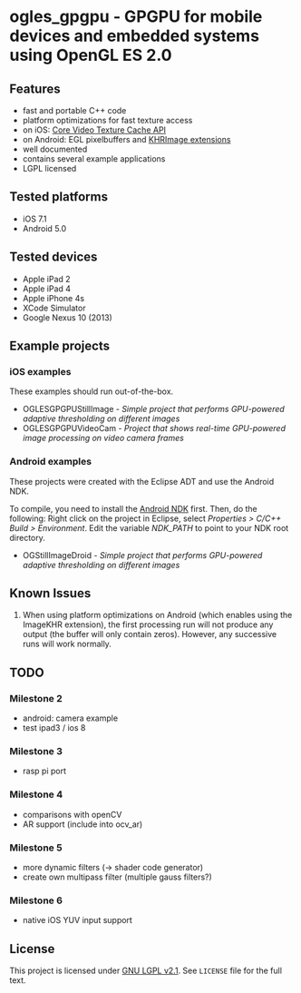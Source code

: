 # ogles_gpgpu - GPGPU for mobile devices and embedded systems using OpenGL ES 2.0

## Features

* fast and portable C++ code
* platform optimizations for fast texture access
 * on iOS: [Core Video Texture Cache API](http://allmybrain.com/2011/12/08/rendering-to-a-texture-with-ios-5-texture-cache-api/)
 * on Android: EGL pixelbuffers and [KHRImage extensions](http://snorp.net/2011/12/16/android-direct-texture.html)
* well documented
* contains several example applications
* LGPL licensed

## Tested platforms

* iOS 7.1
* Android 5.0

## Tested devices

* Apple iPad 2
* Apple iPad 4
* Apple iPhone 4s
* XCode Simulator
* Google Nexus 10 (2013)

## Example projects

### iOS examples

These examples should run out-of-the-box.

* OGLESGPGPUStillImage - *Simple project that performs GPU-powered adaptive thresholding on different images*
* OGLESGPGPUVideoCam - *Project that shows real-time GPU-powered image processing on video camera frames*

### Android examples

These projects were created with the Eclipse ADT and use the Android NDK.

To compile, you need to install the [Android NDK](https://developer.android.com/tools/sdk/ndk/index.html) first. Then, do the following: Right click on the project in Eclipse, select *Properties > C/C++ Build > Environment*. Edit the variable *NDK_PATH* to point to your NDK root directory.

* OGStillImageDroid - *Simple project that performs GPU-powered adaptive thresholding on different images*

## Known Issues

1. When using platform optimizations on Android (which enables using the ImageKHR extension), the first processing run will not produce any output (the buffer will only contain zeros). However, any successive runs will work normally.

## TODO

### Milestone 2

* android: camera example
* test ipad3 / ios 8

### Milestone 3

* rasp pi port

### Milestone 4

* comparisons with openCV
* AR support (include into ocv_ar)

### Milestone 5

* more dynamic filters (-> shader code generator)
* create own multipass filter (multiple gauss filters?)

### Milestone 6

* native iOS YUV input support

## License

This project is licensed under [GNU LGPL v2.1](http://choosealicense.com/licenses/lgpl-2.1/). See `LICENSE` file for the full text.
